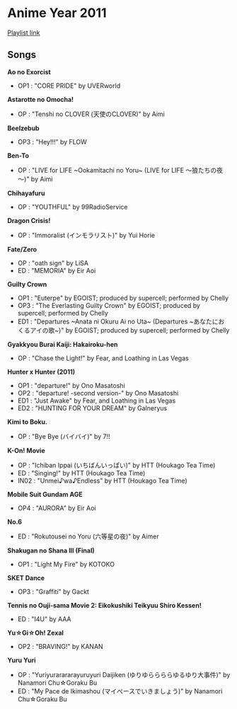 # Anime Year 2011

[Playlist link](https://open.spotify.com/user/fz230568w0ccmom2dg3zvxq1h/playlist/1Dak9MxmVd5zJVJQrlNQBS?si=aLZj5vSKQq6TJxZME9XHvQ)

## Songs

**Ao no Exorcist**
* OP1 : "CORE PRIDE" by UVERworld

**Astarotte no Omocha!**
* OP : "Tenshi no CLOVER (天使のCLOVER)" by Aimi

**Beelzebub**
* OP3 : "Hey!!!" by FLOW

**Ben-To**
* OP : "LIVE for LIFE ~Ookamitachi no Yoru~ (LIVE for LIFE ～狼たちの夜～)" by Aimi

**Chihayafuru**
* OP : "YOUTHFUL" by 99RadioService

**Dragon Crisis!**
* OP : "Immoralist (インモラリスト)" by Yui Horie

**Fate/Zero**
* OP : "oath sign" by LiSA
* ED : "MEMORIA" by Eir Aoi

**Guilty Crown**
* OP1 : "Euterpe" by EGOIST; produced by supercell; performed by Chelly
* OP3 : "The Everlasting Guilty Crown" by EGOIST; produced by supercell; performed by Chelly
* ED1 : "Departures ~Anata ni Okuru Ai no Uta~ (Departures ~あなたにおくるアイの歌~)" by EGOIST; produced by supercell; performed by Chelly

**Gyakkyou Burai Kaiji: Hakairoku-hen**
* OP : "Chase the Light!" by Fear, and Loathing in Las Vegas

**Hunter x Hunter (2011)**
* OP1 : "departure!" by Ono Masatoshi
* OP2 : "departure! -second version-" by Ono Masatoshi
* ED1 : "Just Awake" by Fear, and Loathing in Las Vegas
* ED2 : "HUNTING FOR YOUR DREAM" by Galneryus

**Kimi to Boku.**
* OP : "Bye Bye (バイバイ)" by 7!!

**K-On! Movie**
* OP : "Ichiban Ippai (いちばんいっぱい)" by HTT (Houkago Tea Time)
* ED : "Singing!" by HTT (Houkago Tea Time)
* IN02 : "Unmei♪wa♪Endless" by HTT (Houkago Tea Time)

**Mobile Suit Gundam AGE**
* OP4 : "AURORA" by Eir Aoi

**No.6**
* ED : "Rokutousei no Yoru (六等星の夜)" by Aimer

**Shakugan no Shana III (Final)**
* OP1 : "Light My Fire" by KOTOKO

**SKET Dance**
* OP3 : "Graffiti" by Gackt

**Tennis no Ouji-sama Movie 2: Eikokushiki Teikyuu Shiro Kessen!**
* ED : "I4U" by AAA

**Yu☆Gi☆Oh! Zexal**
* OP2 : "BRAVING!" by KANAN

**Yuru Yuri**
* OP : "Yuriyurarararayuruyuri Daijiken (ゆりゆららららゆるゆり大事件)" by Nanamori Chu☆Goraku Bu
* ED : "My Pace de Ikimashou (マイぺースでいきましょう)" by Nanamori Chu☆Goraku Bu